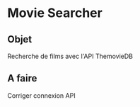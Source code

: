 # Movie Searcher

## Objet
Recherche de films avec l'API ThemovieDB

## A faire
Corriger connexion API
